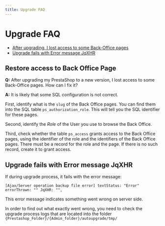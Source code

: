 ```yaml
---
title: Upgrade FAQ
---
```


# Upgrade FAQ

- [After upgrading, I lost access to some Back-Office pages](#restore-access-to-back-office-page)
- [Upgrade fails with Error message JqXHR](#upgrade-fails-with-error-message-jqxhr)


## Restore access to Back Office Page

**Q:** After upgrading my PrestaShop to a new version, I lost access to some Back-Office pages. How can I fix it?

**A:** It is likely that some SQL configuration is not correct.

First, identify what is the `slug` of the Back Office pages. You can find them into the SQL table `ps_authorization_role`. This will tell you the SQL identifier for these pages.

Second, identify the _Role_ of the User you use to browse the Back Office.

Third, check whether the table `ps_access` grants access to the Back Office pages, using the identifier of the role and the identifiers of the Back Office pages. There must be a record for the role and the page. If there is no such record, create it to grant access.

## Upgrade fails with Error message JqXHR

If during upgrade process, it fails with the error message:

```
[Ajax/Server operation backup file error] textStatus: "Error" errorThrown: "" JqXHR: "",
```

This error message indicates something went wrong on server side.

In order to find out what exactly went wrong, you need to check the upgrade process logs that are located into the folder `{Prestashop_Folder}/{Admin_folder}/autoupgrade/tmp/`